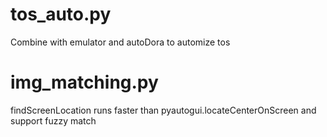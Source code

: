 # tos_auto.py
Combine with emulator and autoDora to automize tos

# img_matching.py
findScreenLocation runs faster than pyautogui.locateCenterOnScreen and support fuzzy match
